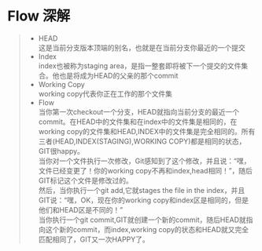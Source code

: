 # Flow 深解

>* HEAD  
>这是当前分支版本顶端的别名，也就是在当前分支你最近的一个提交
>* Index  
>index也被称为staging area，是指一整套即将被下一个提交的文件集合。他也是将成为HEAD的父亲的那个commit
>* Working Copy  
>working copy代表你正在工作的那个文件集
>* Flow  
当你第一次checkout一个分支，HEAD就指向当前分支的最近一个commit。在HEAD中的文件集和在index中的文件集是相同的，在working copy的文件集和HEAD,INDEX中的文件集是完全相同的。所有三者(HEAD,INDEX(STAGING),WORKING COPY)都是相同的状态，GIT很happy。  
当你对一个文件执行一次修改，Git感知到了这个修改，并且说：“嘿，文件已经变更了！你的working copy不再和index,head相同！”，随后GIT标记这个文件是修改过的。  
然后，当你执行一个git add,它就stages the file in the index，并且GIT说：“嘿，OK，现在你的working copy和index区是相同的，但是他们和HEAD区是不同的！”  
当你执行一个git commit,GIT就创建一个新的commit，随后HEAD就指向这个新的commit，而index,working copy的状态和HEAD就又完全匹配相同了，GIT又一次HAPPY了。
